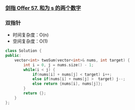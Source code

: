 ### [剑指 Offer 57. 和为 s 的两个数字](https://leetcode-cn.com/problems/he-wei-sde-liang-ge-shu-zi-lcof/)

### 双指针

- 时间复杂度：O(n)
- 空间复杂度：O(1)

```c++
class Solution {
public:
    vector<int> twoSum(vector<int>& nums, int target) {
        int i = 0, j = nums.size() - 1;
        while(i < j) {
            if(nums[i] + nums[j] < target) i++;
            else if(nums[i] + nums[j] >  target) j--;
            else return {nums[i], nums[j]};
        }
        return {};
    }
};
```
